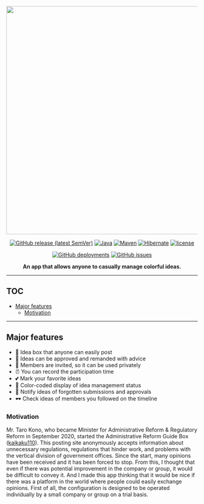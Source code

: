 <p align='center'>
  
<img src='https://user-images.githubusercontent.com/69025878/102054378-a739d380-3e2c-11eb-846b-144d4bf6cbe2.png' width='600px' />

</p>

<div align='center'>
  
[![GitHub release (latest SemVer)](https://img.shields.io/github/v/release/kikikeiten/tipswatch?color=FA8F80&style=for-the-badge)](https://github.com/kikikeiten/tipswatch/releases)
[![Java](https://img.shields.io/badge/java-11-DE717A.svg?style=for-the-badge)](https://docs.aws.amazon.com/ja_jp/corretto/latest/corretto-11-ug/what-is-corretto-11.html)
[![Maven](https://img.shields.io/badge/maven-3.6.3-F58AC9.svg?style=for-the-badge)](https://maven.apache.org/download.cgi)
[![Hibernate](https://img.shields.io/badge/hibernate-5.4.11.Final-D971DE.svg?style=for-the-badge)](https://hibernate.org/orm/releases/5.4/)
[![license](https://img.shields.io/github/license/kikikeiten/tipswatch?color=D380FA&style=for-the-badge)](https://github.com/kikikeiten/tipswatch/blob/main/LICENSE.md)

</div>

<div align='center'>
  
  [![GitHub deployments](https://img.shields.io/github/deployments/kikikeiten/tipswatch/tipswatch?color=9AF5AB&style=for-the-badge)](https://github.com/kikikeiten/tipswatch/deployments/activity_log?environment=tipswatch)
  [![GitHub issues](https://img.shields.io/github/issues/kikikeiten/tipswatch?color=B2DFDD&style=for-the-badge)](https://github.com/kikikeiten/tipswatch/issues)
  
  **An app that allows anyone to casually manage colorful ideas.**  
  
</div>

<hr />

## TOC <!-- omit in toc -->
- [Major features](#major-features)
  - [Motivation](#motivation) 

<hr />

## Major features

- 🎁 Idea box that anyone can easily post
- 🔖 Ideas can be approved and remanded with advice
- 👭 Members are invited, so it can be used privately
- ⏰ You can record the participation time
- 💕 Mark your favorite ideas
- 🎨 Color-coded display of idea management status
- 📢 Notify ideas of forgotten submissions and approvals
- 🕶 Check ideas of members you followed on the timeline

### Motivation

Mr. Taro Kono, who became Minister for Administrative Reform & Regulatory Reform in September 2020, started the Administrative Reform Guide Box ([kaikaku110](https://www.taro.org/kaikaku110)). This posting site anonymously accepts information about unnecessary regulations, regulations that hinder work, and problems with the vertical division of government offices. Since the start, many opinions have been received and it has been forced to stop. From this, I thought that even if there was potential improvement in the company or group, it would be difficult to convey it. And I made this app thinking that it would be nice if there was a platform in the world where people could easily exchange opinions. First of all, the configuration is designed to be operated individually by a small company or group on a trial basis.